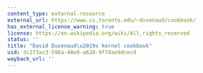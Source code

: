 ```yaml
---
content_type: external-resource
external_url: https://www.cs.toronto.edu/~duvenaud/cookbook/
has_external_license_warning: true
license: https://en.wikipedia.org/wiki/All_rights_reserved
status: ''
title: "David Duvenaud\u2019s kernel cookbook"
uid: 3c2f3ac3-596a-48e0-a628-9f7dae9dcecd
wayback_url: ''
---
```

